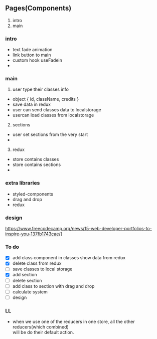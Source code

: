 ## Pages(Components)

1. intro
2. main

### intro

- text fade animation
- link button to main
- custom hook useFadein
-

### main

1. user type their classes info

- object { id, className, credits }
- save data in redux
- user can send classes data to localstorage
- usercan load classes from localstorage

2. sections

- user set sections from the very start
-

3. redux

- store contains classes
- store contains sections
-

### extra libraries

- styled-components
- drag and drop
- redux

### design

https://www.freecodecamp.org/news/15-web-developer-portfolios-to-inspire-you-137fb1743cae/]

### To do

- [x] add class component in classes show data from redux
- [x] delete class from redux
- [ ] save classes to local storage
- [x] add section
- [ ] delete section
- [ ] add class to section with drag and drop
- [ ] calculate system
- [ ] design

### LL

- when we use one of the reducers in one store, all the other reducers(which combined)  
  will be do their default action.

